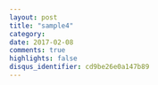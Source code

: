 ```yaml
---
layout: post
title: "sample4"
category: 
date: 2017-02-08
comments: true
highlights: false
disqus_identifier: cd9be26e0a147b89
---
```

